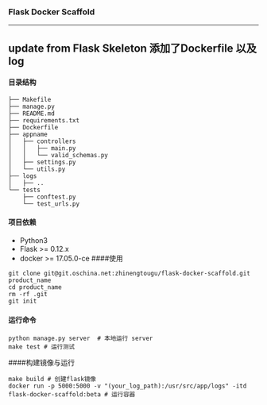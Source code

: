 ### Flask Docker Scaffold
------
update from Flask Skeleton
添加了Dockerfile 以及 log
------
#### 目录结构

```
├── Makefile
├── manage.py
├── README.md
├── requirements.txt
├── Dockerfile
├── appname
│   ├── controllers
│   │   ├── main.py
│   │   └── valid_schemas.py
│   ├── settings.py
│   └── utils.py
├── logs
│   ├── ..
└── tests
    ├── conftest.py
    └── test_urls.py
```

#### 项目依赖
* Python3
* Flask >= 0.12.x
* docker >= 17.05.0-ce
####使用

```
git clone git@git.oschina.net:zhinengtougu/flask-docker-scaffold.git product_name
cd product_name
rm -rf .git
git init
```

#### 运行命令

```
python manage.py server  # 本地运行 server
make test # 运行测试
```

####构建镜像与运行

```
make build # 创建flask镜像
docker run -p 5000:5000 -v "(your_log_path):/usr/src/app/logs" -itd flask-docker-scaffold:beta # 运行容器
```



